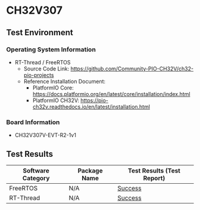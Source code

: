 
# CH32V307

## Test Environment

### Operating System Information

- RT-Thread / FreeRTOS
    - Source Code Link: https://github.com/Community-PIO-CH32V/ch32-pio-projects
    - Reference Installation Document:
        - PlatformIO Core: https://docs.platformio.org/en/latest/core/installation/index.html
        - PlatformIO CH32V: https://pio-ch32v.readthedocs.io/en/latest/installation.html

### Board Information

- CH32V307V-EVT-R2-1v1

## Test Results

| Software Category | Package Name | Test Results (Test Report) |
| ----------------- | ------------ | -------------------------- |
| FreeRTOS          | N/A          | [Success][FreeRTOS]        |
| RT-Thread         | N/A          | [Success][RTThread]        |

[FreeRTOS]: ./FreeRTOS/README.md
[RTThread]: ./RT-Thread/README.md
